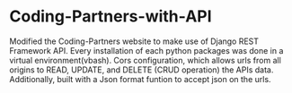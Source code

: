 # Coding-Partners-with-API
Modified the Coding-Partners website to make use of Django REST Framework API.
Every installation of each python packages was done in a virtual environment(vbash).
Cors configuration, which allows urls from all origins to READ, UPDATE, and DELETE (CRUD operation) the APIs data.
Additionally, built with a Json format funtion to accept json on the urls.
